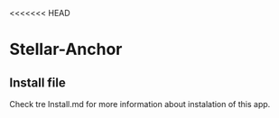 <<<<<<< HEAD
# Stellar-Anchor

## Install file
Check tre Install.md for more information about instalation of this app.
